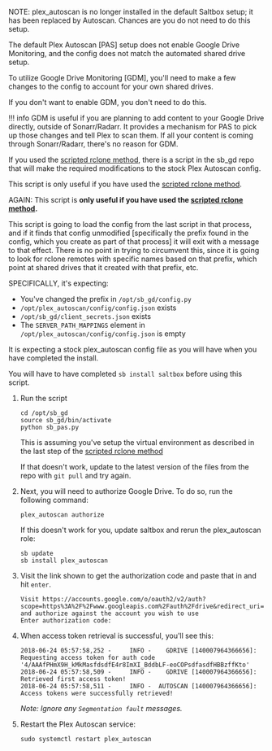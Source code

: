 NOTE: plex_autoscan is no longer installed in the default Saltbox setup; it has been replaced by Autoscan.  Chances are you do not need to do this setup.

The default Plex Autoscan [PAS] setup does not enable Google Drive Monitoring, and the config does not match the automated shared drive setup.

To utilize Google Drive Monitoring [GDM], you'll need to make a few changes to the config to account for your own shared drives.

If you don't want to enable GDM, you don't need to do this.

!!! info
    GDM is useful if you are planning to add content to your Google Drive directly, outside of Sonarr/Radarr.  It provides a mechanism for PAS to pick up those changes and tell Plex to scan them.  If all your content is coming through Sonarr/Radarr, there's no reason for GDM.

If you used the [scripted rclone method](rclone-manual.md), there is a script in the sb_gd repo that will make the required modifications to the stock Plex Autoscan config.

This script is only useful if you have used the [scripted rclone method](rclone-manual.md).  

AGAIN: This script is **only useful if you have used the [scripted rclone method](rclone-manual.md).**

This script is going to load the config from the last script in that process, and if it finds that config unmodified [specifically the prefix found in the config, which you create as part of that process] it will exit with a message to that effect.  There is no point in trying to circumvent this, since it is going to look for rclone remotes with specific names based on that prefix, which point at shared drives that it created with that prefix, etc.

SPECIFICALLY, it's expecting:

  - You've changed the prefix in `/opt/sb_gd/config.py`
  - `/opt/plex_autoscan/config/config.json` exists
  - `/opt/sb_gd/client_secrets.json` exists
  - The `SERVER_PATH_MAPPINGS` element in `/opt/plex_autoscan/config/config.json` is empty

It is expecting a stock plex_autoscan config file as you will have when you have completed the install.

You will have to have completed `sb install saltbox` before using this script.

1. Run the script

    ```shell
    cd /opt/sb_gd
    source sb_gd/bin/activate
    python sb_pas.py
    ```
    
    This is assuming you've setup the virtual environment as described in the last step of the [scripted rclone method](rclone-manual.md)
    
    If that doesn't work, update to the latest version of the files from the repo with `git pull` and try again.

1.  Next, you will need to authorize Google Drive. To do so, run the following command:

    ```shell
    plex_autoscan authorize
    ```

    If this doesn't work for you, update saltbox and rerun the plex_autoscan role:

    ```shell
    sb update
    sb install plex_autoscan
    ```

1.  Visit the link shown to get the authorization code and paste that in and hit `enter`.

    ```shell
    Visit https://accounts.google.com/o/oauth2/v2/auth?scope=https%3A%2F%2Fwww.googleapis.com%2Fauth%2Fdrive&redirect_uri=urn%3Aietf%3Awg%3Aoauth%3A2.0%3Aoob&response_type=code&client_id=&access_type=offline and authorize against the account you wish to use
    Enter authorization code:
    ```

1.  When access token retrieval is successful, you'll see this:

    ```shell
    2018-06-24 05:57:58,252 -     INFO -    GDRIVE [140007964366656]: Requesting access token for auth code '4/AAAfPHmX9H_kMkMasfdsdfE4r8ImXI_BddbLF-eoCOPsdfasdfHBBzffKto'
    2018-06-24 05:57:58,509 -     INFO -    GDRIVE [140007964366656]: Retrieved first access token!
    2018-06-24 05:57:58,511 -     INFO -  AUTOSCAN [140007964366656]: Access tokens were successfully retrieved!
    ```

    _Note: Ignore any `Segmentation fault` messages._

1. Restart the Plex Autoscan service:

    ```shell
    sudo systemctl restart plex_autoscan
    ```
